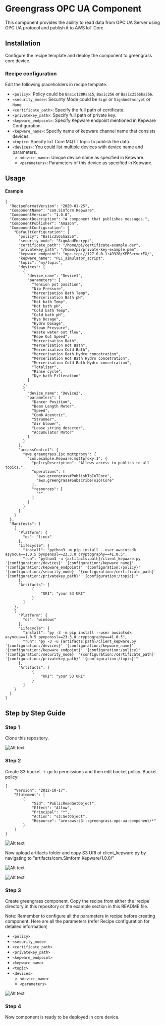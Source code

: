 # Greengrass OPC UA Component

This component provides the ability to read data from OPC UA Server using OPC UA protocol and publish it to AWS IoT Core.<br>

## Installation

Configure the recipe template and deploy the component to greengrass core device.

### Recipe configuration

Edit the following placeholders in recipe template.

- `<policy>`: Policy could be ``Basic128Rsa15``, ``Basic256`` or ``Basic256Sha256``.
- `<security_mode>`: Security Mode could be ``Sign`` or ``SignAndEncrypt`` or ``None``.
- `<certificate_path>`: Specify the full path of certificate.
- `<privatekey_path>`: Specify full path of private key.
- `<kepware_endpoint>`: Specify Kepware endpoint mentioned in Kepware Configuration.
- `<kepware_name>`: Specify name of kepware channel name that consists devices.
- `<topic>`: Specify IoT Core MQTT topic to publish the data.
- `<devices>`: You could list multiple devices with device name and parameters.
    - `<device_name>`: Unique device name as specified in Kepware.
    - `<parameters>`: Parameters of this device as specified in Kepware.

## Usage

#### Example
```
{
  "RecipeFormatVersion": "2020-01-25",
  "ComponentName": "com.Simform.Kepware",
  "ComponentVersion": "1.0.0",
  "ComponentDescription": "A component that publishes messages.",
  "ComponentPublisher": "Amazon",
  "ComponentConfiguration": {
    "DefaultConfiguration": {
      "policy": "Basic256Sha256",
      "security_mode": "SignAndEncrypt",
      "certificate_path": "/home/pi/certificate-example.der",
      "privatekey_path": "/home/pi/private-key-example.pem",
      "kepware_endpoint": "opc.tcp://127.0.0.1:49320/KEPServerEX/", 
      "kepware_name": "PLC_simulator_script",  
      "topic": "my/topic",    
      "devices": [
        {
          "device_name": "Device1",          
          "parameters": [
            "Tension pot position",
            "Nip Pressure",
            "Mercerisation Bath Temp",
            "Mercerisation Bath pH",
            "Hot bath Temp",
            "Hot bath pH",
            "Cold bath Temp",
            "Cold bath pH",
            "Dye Dosage",
            "Hydro Dosage",
            "Steam Pressure",
            "Waste water out flow",
            "Rope Out Speed",
            "Mercerisation Bath",
            "Mercerisation Hot Bath",
            "Mercerisation Cold Bath",
            "Mercerisation Bath Hydro concetration",
            "Mercerisation Hot Bath Hydro concetration",
            "Mercerisation Cold Bath Hydro concetration",
            "Totalizer",
            "Rinse cycle",
            "Dye bath Filteration"
          ]
        },
        {
          "device_name": "Device2",          
          "parameters": [
            "Dancer Position",
            "Beam Length Meter",
            "Speed",
            "Comb Acentric",
            "Strummer",
            "Air blower",
            "Lease string detector",
            "Accumulator Motor"            
          ]
        }
      ],
      "accessControl": {
        "aws.greengrass.ipc.mqttproxy": {
          "com.example.Kepware:mqttproxy:1": {
            "policyDescription": "Allows access to publish to all topics.",
            "operations": [
              "aws.greengrass#PublishToIoTCore",
              "aws.greengrass#SubscribeToIoTCore"
            ],
            "resources": [
              "*"
            ]
          }
        }
      }
    }
  },
  "Manifests": [
    {
      "Platform": {
        "os": "linux"
      },
      "Lifecycle": {
        "install": "python3 -m pip install --user awsiotsdk asyncua==1.0.5 pyopenssl==23.3.0 cryptography==41.0.5",
        "run": "python3 -u {artifacts:path}/client_kepware.py '{configuration:/devices}' '{configuration:/kepware_name}' '{configuration:/kepware_endpoint}' '{configuration:/policy}' '{configuration:/security_mode}' '{configuration:/certificate_path}' '{configuration:/privatekey_path}' '{configuration:/topic}'"
      },
      "Artifacts": [
            {
                "URI": "your S3 URI"
            }
        ]
    },
    {
      "Platform": {
        "os": "windows"
      },
      "Lifecycle": {
        "install": "py -3 -m pip install --user awsiotsdk asyncua==1.0.5 pyopenssl==23.3.0 cryptography==41.0.5",
        "run": "py -3 -u {artifacts:path}/client_kepware.py '{configuration:/devices}' '{configuration:/kepware_name}' '{configuration:/kepware_endpoint}' '{configuration:/policy}' '{configuration:/security_mode}' '{configuration:/certificate_path}' '{configuration:/privatekey_path}' '{configuration:/topic}'"
      },        
      "Artifacts": [
            {
                "URI": "your S3 URI"
            }
        ]
    }
  ]
}
```



## Step by Step Guide


### Step 1

Clone this repository.

![Alt text](image-1.png)


### Step 2

Create S3 bucket -> go to permissions and then edit bucket policy.
Bucket policy:
```
{
    "Version": "2012-10-17",
    "Statement": [
        {
            "Sid": "PublicReadGetObject",
            "Effect": "Allow",
            "Principal": "*",
            "Action": "s3:GetObject",
            "Resource": "arn:aws:s3:::greengrass-opc-ua-component/*"
        }
    ]
}
```
![Alt text](image-10.png)

Now upload artifacts folder and copy S3 URI of client_kepware.py by navigating to "artifacts/com.Simform.Kepware/1.0.0/"

![Alt text](image-5.png)

![Alt text](image-6.png)


### Step 3

Create greengrass component. 
Copy the recipe from either the 'recipe' directory in this repository or the example section in this README file.

Note: Remember to configure all the parameters in recipe before creating component.
Here are all the parameters (refer Recipe configuration for detailed information)
- `<policy>`
- `<security_mode>`
- `<certificate_path>`
- `<privatekey_path>`
- `<kepware_endpoint>`
- `<kepware_name>`
- `<topic>`
- `<devices>`
    - `<device_name>`
    - `<parameters>`

![Alt text](image-11.png)


### Step 4

Now component is ready to be deployed in core device.


